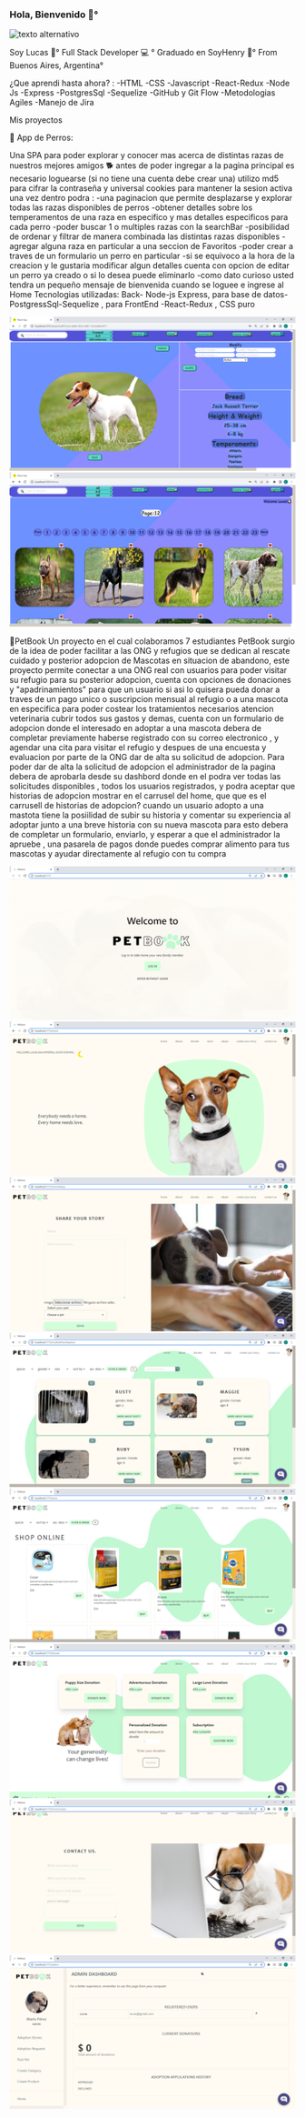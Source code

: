 ### Hola, Bienvenido 👋°

![texto alternativo](https://media.tenor.com/BqbIhT4Mb7cAAAAd/programmer-rounded-edges.gif)


<!--
**LucasNS1759/LucasNS1759** is a ✨ _special_ ✨ repository because its `README.md` (this file) appears on your GitHub profile.

Here are some ideas to get you started:

- 🔭 I’m currently working on ...
- 🌱 I’m currently learning ...
- 👯 I’m looking to collaborate on ...
- 🤔 I’m looking for help with ...
- 💬 Ask me about ...
- 📫 How to reach me: ...
- 😄 Pronouns: ...
- ⚡ Fun fact: ...
-->

Soy Lucas 👋°
Full Stack Developer 💻 °
Graduado en SoyHenry 🚀°
From Buenos Aires, Argentina°

¿Que aprendi hasta ahora? :
-HTML
-CSS
-Javascript
-React-Redux
-Node Js
-Express
-PostgresSql
-Sequelize
-GitHub y Git Flow
-Metodologias Agiles
-Manejo de Jira

 Mis proyectos

📌 App de Perros:

Una SPA para poder explorar y conocer mas acerca de distintas razas de nuestros mejores amigos 🐕
antes de poder ingregar a la pagina principal es necesario loguearse (si no tiene una cuenta debe crear una) utilizo md5 para cifrar la contraseña y universal cookies para mantener la sesion activa
una vez dentro podra :
-una paginacion que permite desplazarse y explorar todas las razas disponibles de perros
-obtener detalles sobre los temperamentos de una raza en especifico y mas detalles especificos para cada perro
-poder buscar 1 o multiples razas con la searchBar
-posibilidad de ordenar y filtrar de manera combinada las distintas razas disponibles
-agregar alguna raza en particular a una seccion de Favoritos 
-poder crear a traves de un formulario un perro en particular 
-si se equivoco a la hora de la creacion y le gustaria modificar algun detalles cuenta con opcion de editar un perro ya creado o si lo desea puede eliminarlo 
-como dato curioso usted tendra un pequeño mensaje de bienvenida cuando se loguee e ingrese al Home 
Tecnologias utilizadas: Back- Node-js Express, para base de datos- PostgressSql-Sequelize , para FrontEnd -React-Redux , CSS puro





![DogDetail](https://github.com/LucasNS1759/dogsPi/blob/main/client/public/img/React%20App%20-%20Google%20Chrome%208_5_2023%2020_01_04.png)
![DogHome](https://github.com/LucasNS1759/dogsPi/blob/main/client/public/img/dogHome.png)


📌PetBook
Un proyecto en el cual colaboramos 7 estudiantes 
PetBook surgio de la idea de poder facilitar a las ONG y refugios que se dedican al rescate cuidado y posterior adopcion de Mascotas en situacion de abandono, este proyecto permite conectar a una ONG real con usuarios para poder visitar su refugio para su posterior adopcion, cuenta con opciones de donaciones y "apadrinamientos" para que un usuario si asi lo quisera pueda donar a traves de un pago unico o suscripcion mensual al refugio o a una mascota en especifica para poder costear los tratamientos necesarios atencion veterinaria cubrir todos sus gastos y demas, cuenta con un formulario de adopcion donde el interesado en adoptar a una mascota debera de completar previamente haberse registrado con su correo electronico , y agendar una cita para visitar el refugio y despues de una encuesta y evaluacion por parte de la ONG dar de alta su solicitud de adopcion. Para poder dar de alta la solicitud de adopcion el administrador de la pagina debera de aprobarla desde su dashbord donde en el podra ver todas las solicitudes disponibles , todos los usuarios registrados, y podra aceptar que historias de adopcion mostrar en el carrusel del home, que que es el carrusell de historias de adopcion? cuando un usuario adopto a una mastota tiene la posiilidad de subir su historia y comentar su experiencia al adoptar junto a una breve historia con su nueva mascota para esto debera de completar un formulario, enviarlo, y esperar a que el administrador la apruebe , una pasarela de pagos donde puedes comprar alimento para tus mascotas y ayudar directamente al refugio con tu compra  

![petBook](https://github.com/LucasNS1759/Proyecto_Final_PetBook/blob/main/client/public/PetBook%20-%20Google%20Chrome%208_5_2023%2021_25_55.png)
![petBook](https://github.com/LucasNS1759/Proyecto_Final_PetBook/blob/main/client/public/PetBook%20-%20Google%20Chrome%208_5_2023%2021_26_08.png)
![petBook](https://github.com/LucasNS1759/Proyecto_Final_PetBook/blob/main/client/public/PetBook%20-%20Google%20Chrome%208_5_2023%2021_26_18.png)
![petBook](https://github.com/LucasNS1759/Proyecto_Final_PetBook/blob/main/client/public/PetBook%20-%20Google%20Chrome%208_5_2023%2021_27_37.png)
![petBook](https://github.com/LucasNS1759/Proyecto_Final_PetBook/blob/main/client/public/PetBook%20-%20Google%20Chrome%208_5_2023%2021_28_12.png)
![petBook](https://github.com/LucasNS1759/Proyecto_Final_PetBook/blob/main/client/public/PetBook%20-%20Google%20Chrome%208_5_2023%2021_28_23.png)
![petBook](https://github.com/LucasNS1759/Proyecto_Final_PetBook/blob/main/client/public/PetBook%20-%20Google%20Chrome%208_5_2023%2021_28_33.png)
![petBook](https://github.com/LucasNS1759/Proyecto_Final_PetBook/blob/main/client/public/PetBook%20-%20Google%20Chrome%208_5_2023%2021_29_23.png)





